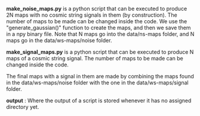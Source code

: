 **make_noise_maps.py** is a python script that can be executed to produce 2N maps with no cosmic string signals in them (by construction). The number of maps to be made can be changed inside the code. We use the "generate_gaussian()" function to create the maps, and then we save them in a npy binary file. Note that N maps go into the data/ns-maps folder, and N maps go in the data/ws-maps/noise folder.


**make_signal_maps.py** is a python script that can be executed to produce N maps of a cosmic string signal. The number of maps to be made can be changed inside the code. 

The final maps with a signal in them are made by combining the maps found in the data/ws-maps/noise folder with the one in the data/ws-maps/signal folder.


**output** : Where the output of a script is stored whenever it has no assigned directory yet.